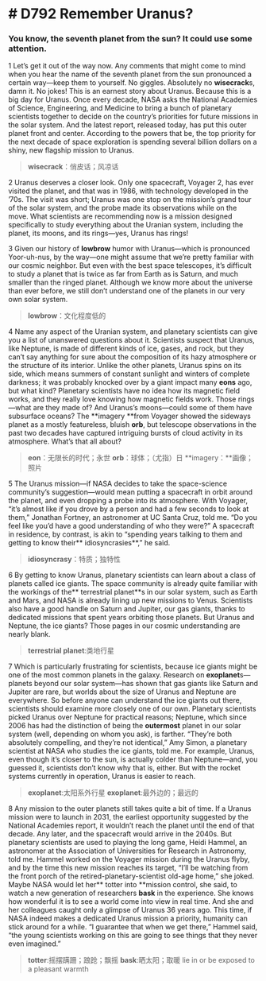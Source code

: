 # # D792 Remember Uranus?
### **You know, the seventh planet from the sun? It could use some attention.**
1 Let’s get it out of the way now. Any comments that might come to mind when you hear the name of the seventh planet from the sun pronounced a certain way—keep them to yourself. No giggles. Absolutely no **wisecrack**s, damn it. No jokes! This is an earnest story about Uranus.
Because this is a big day for Uranus. Once every decade, NASA asks the National Academies of Science, Engineering, and Medicine to bring a bunch of planetary scientists together to decide on the country’s priorities for future missions in the solar system. And the latest report, released today, has put this outer planet front and center. According to the powers that be, the top priority for the next decade of space exploration is spending several billion dollars on a shiny, new flagship mission to Uranus.

> **wisecrack**：俏皮话；风凉话

2 Uranus deserves a closer look. Only one spacecraft, Voyager 2, has ever visited the planet, and that was in 1986, with technology developed in the ’70s. The visit was short; Uranus was one stop on the mission’s grand tour of the solar system, and the probe made its observations while on the move. What scientists are recommending now is a mission designed specifically to study everything about the Uranian system, including the planet, its moons, and its rings—yes, Uranus has rings!

3 Given our history of **lowbrow** humor with Uranus—which is pronounced Yoor-uh-nus, by the way—one might assume that we’re pretty familiar with our cosmic neighbor. But even with the best space telescopes, it’s difficult to study a planet that is twice as far from Earth as is Saturn, and much smaller than the ringed planet. Although we know more about the universe than ever before, we still don’t understand one of the planets in our very own solar system.

> **lowbrow**：文化程度低的

4 Name any aspect of the Uranian system, and planetary scientists can give you a list of unanswered questions about it. Scientists suspect that Uranus, like Neptune, is made of different kinds of ice, gases, and rock, but they can’t say anything for sure about the composition of its hazy atmosphere or the structure of its interior. Unlike the other planets, Uranus spins on its side, which means summers of constant sunlight and winters of complete darkness; it was probably knocked over by a giant impact many **eons** ago, but what kind? Planetary scientists have no idea how its magnetic field works, and they really love knowing how magnetic fields work. Those rings—what are they made of? And Uranus’s moons—could some of them have subsurface oceans? The **imagery **from Voyager showed the sideways planet as a mostly featureless, bluish **orb**, but telescope observations in the past two decades have captured intriguing bursts of cloud activity in its atmosphere. What’s that all about?

> **eon**：无限长的时代；永世
> **orb**：球体；（尤指）日
> **imagery：**画像；照片

5 The Uranus mission—if NASA decides to take the space-science community’s suggestion—would mean putting a spacecraft in orbit around the planet, and even dropping a probe into its atmosphere. With Voyager, “it’s almost like if you drove by a person and had a few seconds to look at them,” Jonathan Fortney, an astronomer at UC Santa Cruz, told me. “Do you feel like you’d have a good understanding of who they were?” A spacecraft in residence, by contrast, is akin to “spending years talking to them and getting to know their** idiosyncrasies**,” he said.

> **idiosyncrasy**：特质；独特性

6 By getting to know Uranus, planetary scientists can learn about a class of planets called ice giants. The space community is already quite familiar with the workings of the** terrestrial planet**s in our solar system, such as Earth and Mars, and NASA is already lining up new missions to Venus. Scientists also have a good handle on Saturn and Jupiter, our gas giants, thanks to dedicated missions that spent years orbiting those planets. But Uranus and Neptune, the ice giants? Those pages in our cosmic understanding are nearly blank.

> **terrestrial planet**:类地行星

7 Which is particularly frustrating for scientists, because ice giants might be one of the most common planets in the galaxy. Research on **exoplanet**s—planets beyond our solar system—has shown that gas giants like Saturn and Jupiter are rare, but worlds about the size of Uranus and Neptune are everywhere. So before anyone can understand the ice giants out there, scientists should examine more closely one of our own. Planetary scientists picked Uranus over Neptune for practical reasons; Neptune, which since 2006 has had the distinction of being the **outermost** planet in our solar system (well, depending on whom you ask), is farther. “They’re both absolutely compelling, and they’re not identical,” Amy Simon, a planetary scientist at NASA who studies the ice giants, told me. For example, Uranus, even though it’s closer to the sun, is actually colder than Neptune—and, you guessed it, scientists don’t know why that is, either. But with the rocket systems currently in operation, Uranus is easier to reach.

> **exoplanet**:太阳系外行星
> **exoplanet**:最外边的；最远的

8 Any mission to the outer planets still takes quite a bit of time. If a Uranus mission were to launch in 2031, the earliest opportunity suggested by the National Academies report, it wouldn’t reach the planet until the end of that decade. Any later, and the spacecraft would arrive in the 2040s. But planetary scientists are used to playing the long game, Heidi Hammel, an astronomer at the Association of Universities for Research in Astronomy, told me. Hammel worked on the Voyager mission during the Uranus flyby, and by the time this new mission reaches its target, “I’ll be watching from the front porch of the retired-planetary-scientist old-age home,” she joked. Maybe NASA would let her** totter into **mission control, she said, to watch a new generation of researchers **bask** in the experience. She knows how wonderful it is to see a world come into view in real time. And she and her colleagues caught only a glimpse of Uranus 36 years ago. This time, if NASA indeed makes a dedicated Uranus mission a priority, humanity can stick around for a while. “I guarantee that when we get there,” Hammel said, “the young scientists working on this are going to see things that they never even imagined.”

> **totter**:摇摆蹒跚；踉跄；飘摇
> **bask**:晒太阳；取暖 lie in or be exposed to a pleasant warmth

